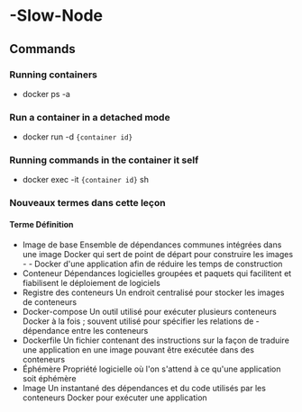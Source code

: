 # -Slow-Node

## Commands

### Running containers

- docker ps -a

### Run a container in a detached mode

- docker run -d `{container id}`

### Running commands in the container it self

- docker exec -it `{container id}` sh

### Nouveaux termes dans cette leçon

#### Terme Définition

- Image de base Ensemble de dépendances communes intégrées dans une image Docker qui sert de point de départ pour construire les images - - Docker d'une application afin de réduire les temps de construction
- Conteneur Dépendances logicielles groupées et paquets qui facilitent et fiabilisent le déploiement de logiciels
- Registre des conteneurs Un endroit centralisé pour stocker les images de conteneurs
- Docker-compose Un outil utilisé pour exécuter plusieurs conteneurs Docker à la fois ; souvent utilisé pour spécifier les relations de - dépendance entre les conteneurs
- Dockerfile Un fichier contenant des instructions sur la façon de traduire une application en une image pouvant être exécutée dans des conteneurs
- Éphémère Propriété logicielle où l'on s'attend à ce qu'une application soit éphémère
- Image Un instantané des dépendances et du code utilisés par les conteneurs Docker pour exécuter une application
